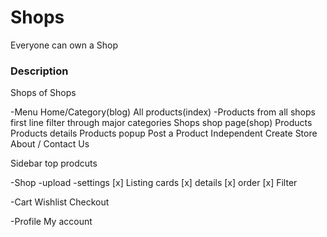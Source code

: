 # Shops
Everyone can own a Shop


### Description 
Shops of Shops 

-Menu
	Home/Category(blog)
		All products(index)
			-Products from all shops 
			first line filter through major categories
	Shops 
		shop page(shop)
			Products 
				Products details
				Products popup
	Post a Product 
		Independent 
		Create Store 
	About / Contact Us

Sidebar 
	top prodcuts 
	
-Shop
	-upload 
	-settings
	[x] Listing cards
	[x] details 
	[x] order
	[x] Filter

-Cart
	Wishlist 
	Checkout 

-Profile 
	My account 
